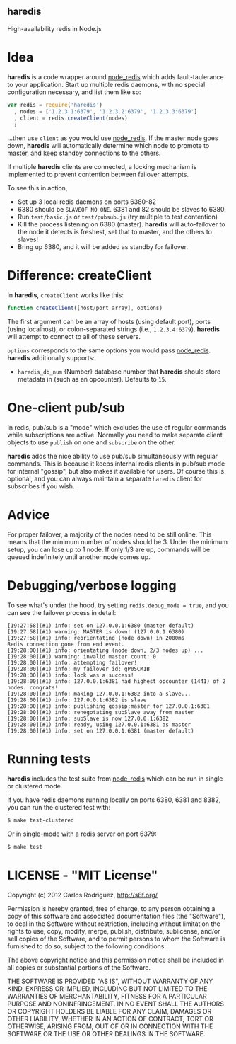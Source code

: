 haredis
-------

High-availability redis in Node.js

Idea
====

**haredis** is a code wrapper around [node_redis](https://github.com/mranney/node_redis)
which adds fault-taulerance to your application. Start up multiple redis daemons,
with no special configuration necessary, and list them like so:

```javascript
var redis = require('haredis')
  , nodes = ['1.2.3.1:6379', '1.2.3.2:6379', '1.2.3.3:6379']
  , client = redis.createClient(nodes)
  ;
```

...then use `client` as you would use [node_redis](https://github.com/mranney/node_redis).
If the master node goes down, **haredis** will automatically determine which node
to promote to master, and keep standby connections to the others.

If multiple **haredis** clients are connected, a locking mechanism is implemented
to prevent contention between failover attempts.

To see this in action,

- Set up 3 local redis daemons on ports 6380-82
- 6380 should be `SLAVEOF NO ONE`. 6381 and 82 should be slaves to 6380.
- Run `test/basic.js` or `test/pubsub.js` (try multiple to test contention)
- Kill the process listening on 6380 (master). **haredis** will auto-failover to
  the node it detects is freshest, set that to master, and the others to slaves!
- Bring up 6380, and it will be added as standby for failover.

Difference: createClient
========================

In **haredis**, `createClient` works like this:

```javascript
function createClient([host/port array], options)
```

The first argument can be an array of hosts (using default port), ports (using
localhost), or colon-separated strings (i.e., `1.2.3.4:6379`). **haredis** will
attempt to connect to all of these servers.

`options` corresponds to the same options you would pass
[node_redis](https://github.com/mranney/node_redis). **haredis**
additionally supports:

- `haredis_db_num` {Number} database number that **haredis** should store metadata
  in (such as an opcounter). Defaults to `15`.

One-client pub/sub
==================

In redis, pub/sub is a "mode" which excludes the use of regular commands while
subscriptions are active. Normally you need to make separate client objects to
use `publish` on one and `subscribe` on the other.

**haredis** adds the nice ability to use pub/sub simultaneously with regular
commands. This is because it keeps internal redis clients in pub/sub mode for
internal "gossip", but also makes it available for users. Of course this is
optional, and you can always maintain a separate `haredis` client for subscribes
if you wish.

Advice
======

For proper failover, a majority of the nodes need to be still online. This means
that the minimum number of nodes should be 3. Under the minimum setup, you can
lose up to 1 node. If only 1/3 are up, commands will be queued indefinitely until
another node comes up.

Debugging/verbose logging
=========================

To see what's under the hood, try setting `redis.debug_mode = true`, and you can
see the failover process in detail:

```
[19:27:58](#1) info: set on 127.0.0.1:6380 (master default)
[19:27:58](#1) warning: MASTER is down! (127.0.0.1:6380)
[19:27:58](#1) info: reorientating (node down) in 2000ms
Redis connection gone from end event.
[19:28:00](#1) info: orientating (node down, 2/3 nodes up) ...
[19:28:00](#1) warning: invalid master count: 0
[19:28:00](#1) info: attempting failover!
[19:28:00](#1) info: my failover id: gP0SCM1B
[19:28:00](#1) info: lock was a success!
[19:28:00](#1) info: 127.0.0.1:6381 had highest opcounter (1441) of 2 nodes. congrats!
[19:28:00](#1) info: making 127.0.0.1:6382 into a slave...
[19:28:00](#1) info: 127.0.0.1:6382 is slave
[19:28:00](#1) info: publishing gossip:master for 127.0.0.1:6381
[19:28:00](#1) info: renegotating subSlave away from master
[19:28:00](#1) info: subSlave is now 127.0.0.1:6382
[19:28:00](#1) info: ready, using 127.0.0.1:6381 as master
[19:28:00](#1) info: set on 127.0.0.1:6381 (master default)
```

Running tests
=============

**haredis** includes the test suite from [node_redis](https://github.com/mranney/node_redis)
which can be run in single or clustered mode.

If you have redis daemons running locally on ports 6380, 6381 and 8382, you can
run the clustered test with:

```bash
$ make test-clustered
```

Or in single-mode with a redis server on port 6379:

```bash
$ make test
```

LICENSE - "MIT License"
=======================

Copyright (c) 2012 Carlos Rodriguez, http://s8f.org/

Permission is hereby granted, free of charge, to any person
obtaining a copy of this software and associated documentation
files (the "Software"), to deal in the Software without
restriction, including without limitation the rights to use,
copy, modify, merge, publish, distribute, sublicense, and/or sell
copies of the Software, and to permit persons to whom the
Software is furnished to do so, subject to the following
conditions:

The above copyright notice and this permission notice shall be
included in all copies or substantial portions of the Software.

THE SOFTWARE IS PROVIDED "AS IS", WITHOUT WARRANTY OF ANY KIND,
EXPRESS OR IMPLIED, INCLUDING BUT NOT LIMITED TO THE WARRANTIES
OF MERCHANTABILITY, FITNESS FOR A PARTICULAR PURPOSE AND
NONINFRINGEMENT. IN NO EVENT SHALL THE AUTHORS OR COPYRIGHT
HOLDERS BE LIABLE FOR ANY CLAIM, DAMAGES OR OTHER LIABILITY,
WHETHER IN AN ACTION OF CONTRACT, TORT OR OTHERWISE, ARISING
FROM, OUT OF OR IN CONNECTION WITH THE SOFTWARE OR THE USE OR
OTHER DEALINGS IN THE SOFTWARE.